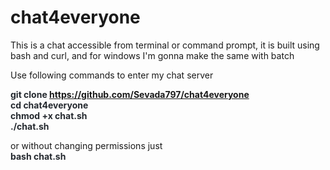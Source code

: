# chat4everyone
This is a chat accessible from terminal or command prompt,
it is built using bash and curl, and for windows I'm gonna make the same
with batch

Use following commands to enter my chat server

<b style="color: #24292f">git clone https://github.com/Sevada797/chat4everyone<br>
cd chat4everyone<br>
chmod +x chat.sh<br>
./chat.sh</b>

or without changing permissions just  
<b style="color: #24292f">bash chat.sh</b>

